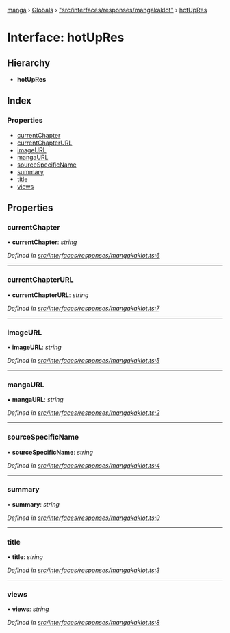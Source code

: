 [manga](../README.md) › [Globals](../globals.md) › ["src/interfaces/responses/mangakaklot"](../modules/_src_interfaces_responses_mangakaklot_.md) › [hotUpRes](_src_interfaces_responses_mangakaklot_.hotupres.md)

# Interface: hotUpRes

## Hierarchy

* **hotUpRes**

## Index

### Properties

* [currentChapter](_src_interfaces_responses_mangakaklot_.hotupres.md#currentchapter)
* [currentChapterURL](_src_interfaces_responses_mangakaklot_.hotupres.md#currentchapterurl)
* [imageURL](_src_interfaces_responses_mangakaklot_.hotupres.md#imageurl)
* [mangaURL](_src_interfaces_responses_mangakaklot_.hotupres.md#mangaurl)
* [sourceSpecificName](_src_interfaces_responses_mangakaklot_.hotupres.md#sourcespecificname)
* [summary](_src_interfaces_responses_mangakaklot_.hotupres.md#summary)
* [title](_src_interfaces_responses_mangakaklot_.hotupres.md#title)
* [views](_src_interfaces_responses_mangakaklot_.hotupres.md#views)

## Properties

###  currentChapter

• **currentChapter**: *string*

*Defined in [src/interfaces/responses/mangakaklot.ts:6](https://github.com/tushar1210/manga-node/blob/6ab85fc/src/interfaces/responses/mangakaklot.ts#L6)*

___

###  currentChapterURL

• **currentChapterURL**: *string*

*Defined in [src/interfaces/responses/mangakaklot.ts:7](https://github.com/tushar1210/manga-node/blob/6ab85fc/src/interfaces/responses/mangakaklot.ts#L7)*

___

###  imageURL

• **imageURL**: *string*

*Defined in [src/interfaces/responses/mangakaklot.ts:5](https://github.com/tushar1210/manga-node/blob/6ab85fc/src/interfaces/responses/mangakaklot.ts#L5)*

___

###  mangaURL

• **mangaURL**: *string*

*Defined in [src/interfaces/responses/mangakaklot.ts:2](https://github.com/tushar1210/manga-node/blob/6ab85fc/src/interfaces/responses/mangakaklot.ts#L2)*

___

###  sourceSpecificName

• **sourceSpecificName**: *string*

*Defined in [src/interfaces/responses/mangakaklot.ts:4](https://github.com/tushar1210/manga-node/blob/6ab85fc/src/interfaces/responses/mangakaklot.ts#L4)*

___

###  summary

• **summary**: *string*

*Defined in [src/interfaces/responses/mangakaklot.ts:9](https://github.com/tushar1210/manga-node/blob/6ab85fc/src/interfaces/responses/mangakaklot.ts#L9)*

___

###  title

• **title**: *string*

*Defined in [src/interfaces/responses/mangakaklot.ts:3](https://github.com/tushar1210/manga-node/blob/6ab85fc/src/interfaces/responses/mangakaklot.ts#L3)*

___

###  views

• **views**: *string*

*Defined in [src/interfaces/responses/mangakaklot.ts:8](https://github.com/tushar1210/manga-node/blob/6ab85fc/src/interfaces/responses/mangakaklot.ts#L8)*
